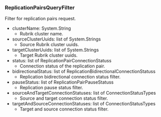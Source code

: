 ### ReplicationPairsQueryFilter
Filter for replication pairs request.

- clusterName: System.String
  - Rubrik cluster name.
- sourceClusterUuids: list of System.Strings
  - Source Rubrik cluster uuids.
- targetClusterUuids: list of System.Strings
  - Target Rubrik cluster uuids.
- status: list of ReplicationPairConnectionStatuss
  - Connection status of the replication pair.
- bidirectionalStatus: list of ReplicationBidirectionalConnectionStatuss
  - Replication bidirectional connection status filter.
- pauseStatus: list of ReplicationPairPauseStatuss
  - Replication pause status filter.
- sourceAndTargetConnectionStatuses: list of ConnectionStatusTypes
  - Source and target connection status filter.
- targetAndSourceConnectionStatuses: list of ConnectionStatusTypes
  - Target and source connection status filter.
